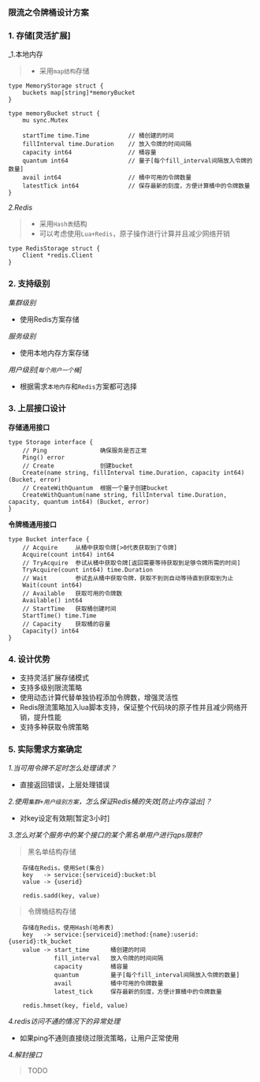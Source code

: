 ### 限流之令牌桶设计方案

### 1. 存储[灵活扩展]

_1.本地内存

>* 采用`map结构`存储    

```Golang
type MemoryStorage struct {
	buckets map[string]*memoryBucket
}

type memoryBucket struct {
	mu sync.Mutex
	
	startTime time.Time           // 桶创建的时间
	fillInterval time.Duration    // 放入令牌的时间间隔
	capacity int64                // 桶容量
	quantum int64                 // 量子[每个fill_interval间隔放入令牌的数量]
	avail int64                   // 桶中可用的令牌数量
	latestTick int64              // 保存最新的刻度，方便计算桶中的令牌数量
}
```

_2.Redis_

>* 采用`Hash表`结构      
>* 可以考虑使用`Lua+Redis`，原子操作进行计算并且减少网络开销

```Golang
type RedisStorage struct {
	Client *redis.Client
}
```

### 2. 支持级别

_集群级别_

- 使用Redis方案存储

_服务级别_

- 使用本地内存方案存储

_用户级别[`每个用户一个桶`]_

- 根据需求`本地内存`和`Redis`方案都可选择

### 3. 上层接口设计

**存储通用接口**

```
type Storage interface {
	// Ping               确保服务是否正常
	Ping() error
	// Create             创建bucket
	Create(name string, fillInterval time.Duration, capacity int64) (Bucket, error)
	// CreateWithQuantum  根据一个量子创建bucket
	CreateWithQuantum(name string, fillInterval time.Duration, capacity, quantum int64) (Bucket, error)
}
```

**令牌桶通用接口**

```
type Bucket interface {
	// Acquire     从桶中获取令牌[>0代表获取到了令牌]
	Acquire(count int64) int64
	// TryAcquire  参试从桶中获取令牌[返回需要等待获取到足够令牌所需的时间]
	TryAcquire(count int64) time.Duration
	// Wait        参试去从桶中获取令牌，获取不到则自动等待直到获取到为止
	Wait(count int64)
	// Available   获取可用的令牌数
	Available() int64
	// StartTime   获取桶创建时间
	StartTime() time.Time
	// Capacity    获取桶的容量
	Capacity() int64
}
```

### 4. 设计优势

- 支持灵活扩展存储模式
- 支持多级别限流策略
- 使用动态计算代替单独协程添加令牌数，增强灵活性
- Redis限流策略加入lua脚本支持，保证整个代码块的原子性并且减少网络开销，提升性能
- 支持多种获取令牌策略

### 5. 实际需求方案确定

_1.当可用令牌不足时怎么处理请求？_

- 直接返回错误，上层处理错误

_2.使用`集群+用户级别方案`，怎么保证Redis桶的失效[防止内存溢出]？_

- 对key设定有效期[暂定3小时]

_3.怎么对某个服务中的某个接口的某个黑名单用户进行qps限制?_

> 黑名单结构存储     

```
	存储在Redis，使用Set(集合)
	key   -> service:{serviceid}:bucket:bl
	value -> {userid}
	
	redis.sadd(key, value)
```

> 令牌桶结构存储

```
	存储在Redis，使用Hash(哈希表)
	key   -> service:{serviceid}:method:{name}:userid:{userid}:tk_bucket
	value -> start_time      桶创建的时间
	         fill_interval   放入令牌的时间间隔
	         capacity        桶容量
	         quantum         量子[每个fill_interval间隔放入令牌的数量]
	         avail           桶中可用的令牌数量
	         latest_tick     保存最新的刻度，方便计算桶中的令牌数量
	
	redis.hmset(key, field, value)     
```

_4.redis访问不通的情况下的异常处理_

- 如果ping不通则直接绕过限流策略，让用户正常使用

_4.解封接口_

> TODO